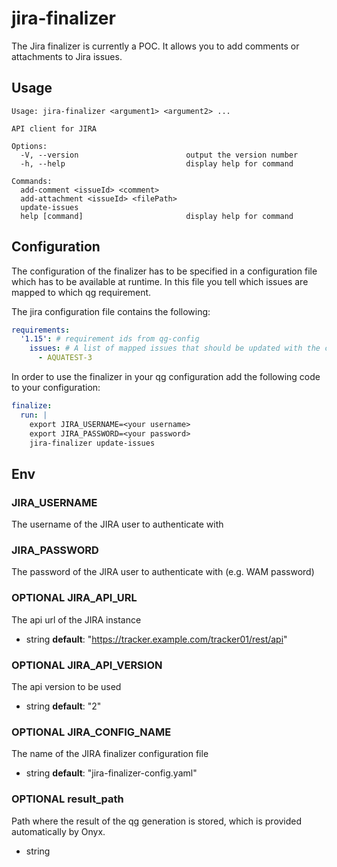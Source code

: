 # jira-finalizer

The Jira finalizer is currently a POC.
It allows you to add comments or attachments to Jira issues.

## Usage

```plain
Usage: jira-finalizer <argument1> <argument2> ...

API client for JIRA

Options:
  -V, --version                        output the version number
  -h, --help                           display help for command

Commands:
  add-comment <issueId> <comment>
  add-attachment <issueId> <filePath>
  update-issues
  help [command]                       display help for command
```

## Configuration

The configuration of the finalizer has to be specified in a configuration file which has to be available at runtime.
In this file you tell which issues are mapped to which qg requirement.

The jira configuration file contains the following:

```yaml
requirements:
  '1.15': # requirement ids from qg-config
    issues: # A list of mapped issues that should be updated with the content of the requirement result.
      - AQUATEST-3
```

In order to use the finalizer in your qg configuration add the following code to your configuration:

```yaml
finalize:
  run: |
    export JIRA_USERNAME=<your username>
    export JIRA_PASSWORD=<your password>
    jira-finalizer update-issues
```

## Env

### JIRA_USERNAME

The username of the JIRA user to authenticate with

### JIRA_PASSWORD

The password of the JIRA user to authenticate with (e.g. WAM password)

### OPTIONAL JIRA_API_URL

The api url of the JIRA instance

- string
  **default**: "https://tracker.example.com/tracker01/rest/api"

### OPTIONAL JIRA_API_VERSION

The api version to be used

- string
  **default**: "2"

### OPTIONAL JIRA_CONFIG_NAME

The name of the JIRA finalizer configuration file

- string
  **default**: "jira-finalizer-config.yaml"

### OPTIONAL result_path

Path where the result of the qg generation is stored, which is provided automatically by Onyx.

- string
